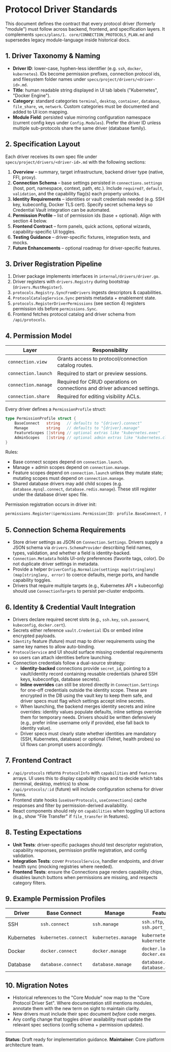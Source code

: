 # Protocol Driver Standards

This document defines the contract that every protocol driver (formerly "module") must follow across backend, frontend, and specification layers. It complements `specs/plans/1. core/CONNECTION_PROTOCOLS_PLAN.md` and supersedes legacy module-language inside historical docs.

## 1. Driver Taxonomy & Naming

- **Driver ID**: lower-case, hyphen-less identifier (e.g. `ssh`, `docker`, `kubernetes`). IDs become permission prefixes, connection protocol ids, and filesystem folder names under `specs/project/drivers/<driver-id>.md`.
- **Title**: human readable string displayed in UI tab labels ("Kubernetes", "Docker Engine").
- **Category**: standard categories `terminal`, `desktop`, `container`, `database`, `file_share`, `vm`, `network`. Custom categories must be documented and added to UI icon mapping.
- **Module Field**: persisted value mirroring configuration namespace (current config keys under `Config.Modules`). Prefer the driver ID unless multiple sub-protocols share the same driver (database family).

## 2. Specification Layout

Each driver receives its own spec file under `specs/project/drivers/<driver-id>.md` with the following sections:

1. **Overview** – summary, target infrastructure, backend driver type (native, FFI, proxy).
2. **Connection Schema** – base settings persisted in `connections.settings` (host, port, namespace, context, path, etc.). Include `required?`, `default`, `validation`, and the capability flag(s) each property unlocks.
3. **Identity Requirements** – identities or vault credentials needed (e.g. SSH key, kubeconfig, Docker TLS cert). Specify secret schema keys so Credential Vault integration can be automated.
4. **Permission Profile** – list of permission ids (base + optional). Align with section 4 below.
5. **Frontend Contract** – form panels, quick actions, optional wizards, capability-specific UI toggles.
6. **Testing Guidance** – driver-specific fixtures, integration tests, and mocks.
7. **Future Enhancements** – optional roadmap for driver-specific features.

## 3. Driver Registration Pipeline

1. Driver package implements interfaces in `internal/drivers/driver.go`.
2. Driver registers with `drivers.Registry` during bootstrap (`drivers.MustRegister`).
3. `protocols.Registry.SyncFromDrivers` ingests descriptors & capabilities.
4. `ProtocolCatalogService.Sync` persists metadata + enablement state.
5. `protocols.RegisterDriverPermissions` (see section 4) registers permission ids before `permissions.Sync`.
6. Frontend fetches protocol catalog and driver schema from `/api/protocols`.

## 4. Permission Model

| Layer               | Responsibility                                                            |
| ------------------- | ------------------------------------------------------------------------- |
| `connection.view`   | Grants access to protocol/connection catalog routes.                      |
| `connection.launch` | Required to start or preview sessions.                                    |
| `connection.manage` | Required for CRUD operations on connections and driver advanced settings. |
| `connection.share`  | Required for editing visibility ACLs.                                     |

Every driver defines a `PermissionProfile` struct:

```go
type PermissionProfile struct {
    BaseConnect   string   // defaults to "{driver}.connect"
    Manage        string   // defaults to "{driver}.manage"
    FeatureScopes []string // optional extras like "kubernetes.exec"
    AdminScopes   []string // optional admin extras like "kubernetes.cluster.admin"
}
```

Rules:

- Base connect scopes depend on `connection.launch`.
- Manage + admin scopes depend on `connection.manage`.
- Feature scopes depend on `connection.launch` unless they mutate state; mutating scopes must depend on `connection.manage`.
- Shared database drivers may add child scopes (e.g. `database.mysql.connect`, `database.redis.manage`). These still register under the database driver spec file.

Permission registration occurs in driver init:

```go
permissions.Register(&permissions.Permission{ID: profile.BaseConnect, Module: driverID, DependsOn: []string{"connection.launch"}})
```

## 5. Connection Schema Requirements

- Store driver settings as JSON on `Connection.Settings`. Drivers supply a JSON schema via `drivers.SchemaProvider` describing field names, types, validation, and whether a field is identity-backed.
- `Connection.Metadata` holds UI-only preferences (favorite tags, color). Do not duplicate driver settings in metadata.
- Provide a helper `DriverConfig.Normalize(settings map[string]any) (map[string]any, error)` to coerce defaults, merge ports, and handle capability toggles.
- Drivers that require multiple targets (e.g., Kubernetes API + kubeconfig) should use `ConnectionTargets` to persist per-cluster endpoints.

## 6. Identity & Credential Vault Integration

- Drivers declare required secret slots (e.g., `ssh.key`, `ssh.password`, `kubeconfig`, `docker.cert`).
- Secrets either reference `vault.Credential` IDs or embed inline encrypted payloads.
- `Identity` feature (future) must map to driver requirements using the same key names to allow auto-binding.
- `ProtocolService` and UI should surface missing credential requirements so users can attach identities before launching.
- Connection credentials follow a dual-source strategy:
  - **Identity-backed** connections provide `secret_id`, pointing to a vault/identity record containing reusable credentials (shared SSH keys, kubeconfigs, database secrets).
  - **Inline overrides** can still be stored directly in `Connection.Settings` for one-off credentials outside the identity scope. These are encrypted in the DB using the vault key to keep them safe, and driver specs must flag which settings accept inline secrets.
  - When launching, the backend merges identity secrets and inline overrides: identity values populate defaults, inline settings override them for temporary needs. Drivers should be written defensively (e.g., prefer inline username only if provided, else fall back to identity value).
  - Driver specs must clearly state whether identities are mandatory (SSH, Kubernetes, database) or optional (Telnet, health probes) so UI flows can prompt users accordingly.

## 7. Frontend Contract

- `/api/protocols` returns `ProtocolInfo` with `capabilities` and `features` arrays. UI uses this to display capability chips and to decide which tabs (terminal, desktop, metrics) to show.
- `/api/protocols/:id` (future) will include configuration schema for driver forms.
- Frontend state hooks (`useUserProtocols`, `useConnections`) cache responses and filter by permission-derived availability.
- React components should rely on `capabilities` when toggling UI actions (e.g., show "File Transfer" if `file_transfer` in features).

## 8. Testing Expectations

- **Unit Tests**: driver-specific packages should test descriptor registration, capability responses, permission profile registration, and config validation.
- **Integration Tests**: cover `ProtocolService`, handler endpoints, and driver health sync (mocking registries where needed).
- **Frontend Tests**: ensure the Connections page renders capability chips, disables launch buttons when permissions are missing, and respects category filters.

## 9. Example Permission Profiles

| Driver     | Base Connect         | Manage              | Feature Scopes                                | Admin Scopes               |
| ---------- | -------------------- | ------------------- | --------------------------------------------- | -------------------------- |
| SSH        | `ssh.connect`        | `ssh.manage`        | `ssh.sftp`, `ssh.port_forward`                | `ssh.global.manage`        |
| Kubernetes | `kubernetes.connect` | `kubernetes.manage` | `kubernetes.exec`, `kubernetes.port_forward`  | `kubernetes.cluster.admin` |
| Docker     | `docker.connect`     | `docker.manage`     | `docker.logs`, `docker.exec`                  | `docker.stack.deploy`      |
| Database   | `database.connect`   | `database.manage`   | `database.query.read`, `database.query.write` | `database.cluster.manage`  |

## 10. Migration Notes

- Historical references to the "Core Module" now map to the "Core Protocol Driver Set". Where documentation still mentions modules, annotate them with the new term on sight to maintain clarity.
- New drivers must include their spec document _before_ code merges.
- Any config change that toggles driver availability must update the relevant spec sections (config schema + permission updates).

---

**Status**: Draft ready for implementation guidance.
**Maintainer**: Core platform architecture team.
